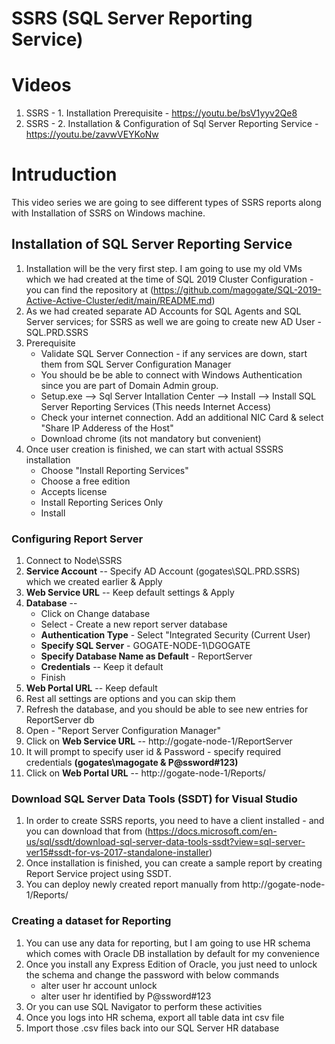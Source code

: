 # SSRS (SQL Server Reporting Service)
# Videos
 1. SSRS - 1. Installation Prerequisite - https://youtu.be/bsV1yyv2Qe8
 2. SSRS - 2. Installation & Configuration of Sql Server Reporting Service - https://youtu.be/zavwVEYKoNw
 
# Intruduction
This video series we are going to see different types of SSRS reports along with Installation of SSRS on Windows machine.
## Installation of SQL Server Reporting Service
 1. Installation will be the very first step. I am going to use my old VMs which we had created at the time of SQL 2019 Cluster Configuration - you can find the repository at (https://github.com/magogate/SQL-2019-Active-Active-Cluster/edit/main/README.md)
 2. As we had created separate AD Accounts for SQL Agents and SQL Server services; for SSRS as well we are going to create new AD User - SQL.PRD.SSRS
 3. Prerequisite
    - Validate SQL Server Connection - if any services are down, start them from SQL Server Configuration Manager
    - You should be be able to connect with Windows Authentication since you are part of Domain Admin group.
    - Setup.exe --> Sql Server Intallation Center --> Install --> Install SQL Server Reporting Services (This needs Internet Access)
    - Check your internet connection. Add an additional NIC Card & select "Share IP Adderess of the Host"
    - Download chrome (its not mandatory but convenient)
 5. Once user creation is finished, we can start with actual SSSRS installation
    - Choose "Install Reporting Services"
    - Choose a free edition
    - Accepts license
    - Install Reporting Serices Only   
    - Install
    
### Configuring Report Server
 1. Connect to Node\SSRS
 2. **Service Account** -- Specify AD Account (gogates\SQL.PRD.SSRS) which we created earlier & Apply
 3. **Web Service URL** -- Keep default settings & Apply
 4. **Database** --
    - Click on Change database
    - Select - Create a new report server database
    - **Authentication Type** - Select "Integrated Security (Current User)
    - **Specify SQL Server** - GOGATE-NODE-1\DGOGATE
    - **Specify Database Name as Default** - ReportServer
    - **Credentials** -- Keep it default
    - Finish
 5. **Web Portal URL** -- Keep default
 6. Rest all settings are options and you can skip them
 7. Refresh the database, and you should be able to see new entries for ReportServer db
 8. Open - "Report Server Configuration Manager"
 9. Click on **Web Service URL** -- http://gogate-node-1/ReportServer
 10. It will prompt to specify user id & Password - specify required credentials **(gogates\magogate & P@ssword#123)**
 11. Click on **Web Portal URL** -- http://gogate-node-1/Reports/
 
### Download SQL Server Data Tools (SSDT) for Visual Studio
 1. In order to create SSRS reports, you need to have a client installed - and you can download that from (https://docs.microsoft.com/en-us/sql/ssdt/download-sql-server-data-tools-ssdt?view=sql-server-ver15#ssdt-for-vs-2017-standalone-installer)
 2. Once installation is finished, you can create a sample report by creating Report Service project using SSDT.
 3. You can deploy newly created report manually from http://gogate-node-1/Reports/
 
### Creating a dataset for Reporting
 1. You can use any data for reporting, but I am going to use HR schema which comes with Oracle DB installation by default for my convenience
 2. Once you install any Express Edition of Oracle, you just need to unlock the schema and change the password with below commands
    - alter user hr account unlock
    - alter user hr identified by P@ssword#123
 3. Or you can use SQL Navigator to perform these activities
 4. Once you logs into HR schema, export all table data int csv file
 5. Import those .csv files back into our SQL Server HR database
 
